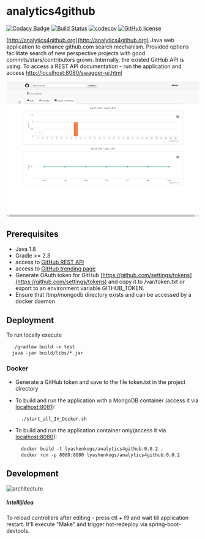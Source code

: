 # analytics4github

[![Codacy Badge](https://api.codacy.com/project/badge/Grade/d3a472531c4b46749c7eda1439d746db)](https://www.codacy.com/app/lyashenkogs/analytics4github?utm_source=github.com&amp;utm_medium=referral&amp;utm_content=LyashenkoGS/analytics4github&amp;utm_campaign=Badge_Grade)
[![Build Status](https://travis-ci.org/LyashenkoGS/analytics4github.svg?branch=master)](https://travis-ci.org/LyashenkoGS/analytics4github)
[![codecov](https://codecov.io/gh/LyashenkoGS/analytics4github/branch/master/graph/badge.svg)](https://codecov.io/gh/LyashenkoGS/analytics4github)
[![GitHub license](https://img.shields.io/github/license/mashape/apistatus.svg)](https://github.com/LyashenkoGS/analytics4github/blob/master/LICENCE)  


[http://analytics4github.org](http://analytics4github.org)
Java web application to enhance github.com search mechanism.
Provided options facilitate search of new perspective projects with good commits/stars/contributors grown.
Internally, the existed GitHub API is using.
To access a REST API documentation - run the application and access
 [http://localhost:8080/swagger-ui.html](http://localhost:8080/swagger-ui.html)
 
![Demo](https://github.com/LyashenkoGS/analytics4github/blob/master/demo.gif) 


## Prerequisites

* Java 1.8
* Gradle >= 2.3 
* access to [GitHub REST API ](https://developer.github.com/v3/)
* access to [GitHub trending page](https://github.com/trending)
* Generate OAuth token for GitHub [https://github.com/settings/tokens](https://github.com/settings/tokens) and copy it to /var/token.txt or export to an environment variable GITHUB_TOKEN. 
* Ensure that /tmp/mongodb directory exists and can be accessed by a docker daemon

## Deployment
To run locally execute

      ./gradlew build -x test
      java -jar build/libs/*.jar 
      
### Docker
 
* Generate a GitHub token and save to the file token.txt in the project directory    
* To build and run the application with a MongoDB container (access it via [localhost:8081](localhost:8081)): 
 
        ./start_all_In_Docker.sh
 
* To build and run the application container only(access it via [localhost:8080](localhost:8080)):
      
        docker build -t lyashenkogs/analytics4github:0.0.2 .
        docker run -p 8080:8080 lyashenkogs/analytics4github:0.0.2
      
              
## Development
![architecture](./documentation/Arhitecture.png)

##### IntellijIdea
To reload controllers after editing - press ctl + f9 and wait till application restart.
It'll execute "Make" and trigger hot-redeploy via spring-boot-devtools.

